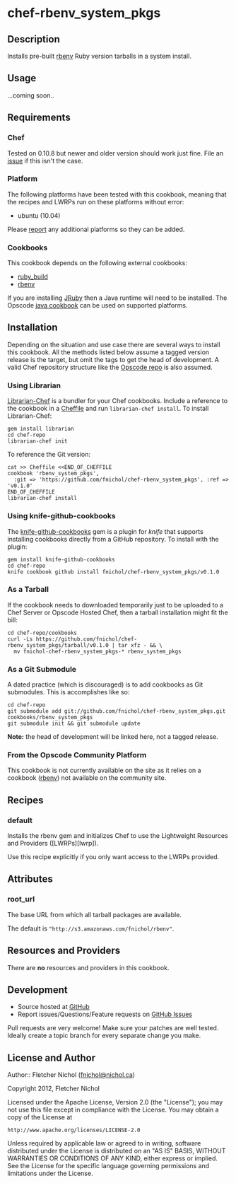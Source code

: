 # <a name="title"></a> chef-rbenv_system_pkgs

## <a name="description"></a> Description

Installs pre-built [rbenv][rbenv_site] Ruby version tarballs in a system
install.

## <a name="usage"></a> Usage

...coming soon..

## <a name="requirements"></a> Requirements

### <a name="requirements-chef"></a> Chef

Tested on 0.10.8 but newer and older version should work just
fine. File an [issue][issues] if this isn't the case.

### <a name="requirements-platform"></a> Platform

The following platforms have been tested with this cookbook, meaning that
the recipes and LWRPs run on these platforms without error:

* ubuntu (10.04)

Please [report][issues] any additional platforms so they can be added.

### <a name="requirements-cookbooks"></a> Cookbooks

This cookbook depends on the following external cookbooks:

* [ruby_build][ruby_build_cb]
* [rbenv][rbenv_cb]

If you are installing [JRuby][jruby] then a Java runtime will need to be
installed. The Opscode [java cookbook][java_cb] can be used on supported
platforms.

## <a name="installation"></a> Installation

Depending on the situation and use case there are several ways to install
this cookbook. All the methods listed below assume a tagged version release
is the target, but omit the tags to get the head of development. A valid
Chef repository structure like the [Opscode repo][chef_repo] is also assumed.

### <a name="installation-librarian"></a> Using Librarian

[Librarian-Chef][librarian] is a bundler for your Chef cookbooks.
Include a reference to the cookbook in a [Cheffile][cheffile] and run
`librarian-chef install`. To install Librarian-Chef:

    gem install librarian
    cd chef-repo
    librarian-chef init

To reference the Git version:

    cat >> Cheffile <<END_OF_CHEFFILE
    cookbook 'rbenv_system_pkgs',
      :git => 'https://github.com/fnichol/chef-rbenv_system_pkgs', :ref => 'v0.1.0'
    END_OF_CHEFFILE
    librarian-chef install

### <a name="installation-kgc"></a> Using knife-github-cookbooks

The [knife-github-cookbooks][kgc] gem is a plugin for *knife* that supports
installing cookbooks directly from a GitHub repository. To install with the
plugin:

    gem install knife-github-cookbooks
    cd chef-repo
    knife cookbook github install fnichol/chef-rbenv_system_pkgs/v0.1.0

### <a name="installation-tarball"></a> As a Tarball

If the cookbook needs to downloaded temporarily just to be uploaded to a Chef
Server or Opscode Hosted Chef, then a tarball installation might fit the bill:

    cd chef-repo/cookbooks
    curl -Ls https://github.com/fnichol/chef-rbenv_system_pkgs/tarball/v0.1.0 | tar xfz - && \
      mv fnichol-chef-rbenv_system_pkgs-* rbenv_system_pkgs

### <a name="installation-gitsubmodule"></a> As a Git Submodule

A dated practice (which is discouraged) is to add cookbooks as Git
submodules. This is accomplishes like so:

    cd chef-repo
    git submodule add git://github.com/fnichol/chef-rbenv_system_pkgs.git cookbooks/rbenv_system_pkgs
    git submodule init && git submodule update

**Note:** the head of development will be linked here, not a tagged release.

### <a name="installation-platform"></a> From the Opscode Community Platform

This cookbook is not currently available on the site as it relies on a
cookbook ([rbenv][rbenv_cb]) not available on the community site.

## <a name="recipes"></a> Recipes

### <a name="recipes-default"></a> default

Installs the rbenv gem and initializes Chef to use the Lightweight Resources
and Providers ([LWRPs][lwrp]).

Use this recipe explicitly if you only want access to the LWRPs provided.

## <a name="attributes"></a> Attributes

### <a name="attributes-root-url"></a> root_url

The base URL from which all tarball packages are available.

The default is `"http://s3.amazonaws.com/fnichol/rbenv"`.

## <a name="lwrps"></a> Resources and Providers

There are **no** resources and providers in this cookbook.

## <a name="development"></a> Development

* Source hosted at [GitHub][repo]
* Report issues/Questions/Feature requests on [GitHub Issues][issues]

Pull requests are very welcome! Make sure your patches are well tested.
Ideally create a topic branch for every separate change you make.

## <a name="license"></a> License and Author

Author:: Fletcher Nichol (<fnichol@nichol.ca>)

Copyright 2012, Fletcher Nichol

Licensed under the Apache License, Version 2.0 (the "License");
you may not use this file except in compliance with the License.
You may obtain a copy of the License at

    http://www.apache.org/licenses/LICENSE-2.0

Unless required by applicable law or agreed to in writing, software
distributed under the License is distributed on an "AS IS" BASIS,
WITHOUT WARRANTIES OR CONDITIONS OF ANY KIND, either express or implied.
See the License for the specific language governing permissions and
limitations under the License.

[chef_repo]:        https://github.com/opscode/chef-repo
[cheffile]:         https://github.com/applicationsonline/librarian/blob/master/lib/librarian/chef/templates/Cheffile
[java_cb]:          http://community.opscode.com/cookbooks/java
[gem_package_options]: http://wiki.opscode.com/display/chef/Resources#Resources-GemPackageOptions
[jruby]:            http://jruby.org/
[kgc]:              https://github.com/websterclay/knife-github-cookbooks#readme
[librarian]:        https://github.com/applicationsonline/librarian#readme
[rbenv_cb]:         http://fnichol.github.com/chef-rbenv
[rbenv_site]:       https://github.com/sstephenson/rbenv
[ruby_build_cb]:    http://fnichol.github.com/chef-ruby_build

[repo]:         https://github.com/fnichol/chef-rbenv_system_pkgs
[issues]:       https://github.com/fnichol/chef-rbenv_system_pkgs/issues
